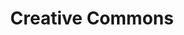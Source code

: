 ---
layout: page
title: "Creative Commons"
sidebar_section: 3
previous: "content/content/6_copyright.html"
next: "content/content/8_oer.html"
---